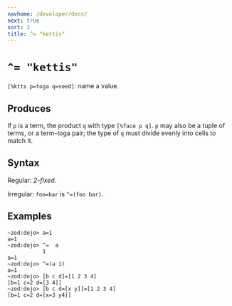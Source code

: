 ```yaml
---
navhome: /developer/docs/
next: true
sort: 3
title: ^= "kettis"
---
```



# `^= "kettis"`

`[%ktts p=toga q=seed]`: name a value.

## Produces

If `p` is a term, the product `q` with type `[%face p q]`.  `p`
may also be a tuple of terms, or a term-toga pair; the type of 
`q` must divide evenly into cells to match it.

## Syntax

Regular: *2-fixed*.

Irregular: `foo=bar` is `^=(foo bar)`.

## Examples

```
~zod:dojo> a=1
a=1
~zod:dojo> ^=  a
           1
a=1
~zod:dojo> ^=(a 1)
a=1
~zod:dojo> [b c d]=[1 2 3 4]
[b=1 c=2 d=[3 4]]
~zod:dojo> [b c d=[x y]]=[1 2 3 4]
[b=1 c=2 d=[x=3 y4]]
```
